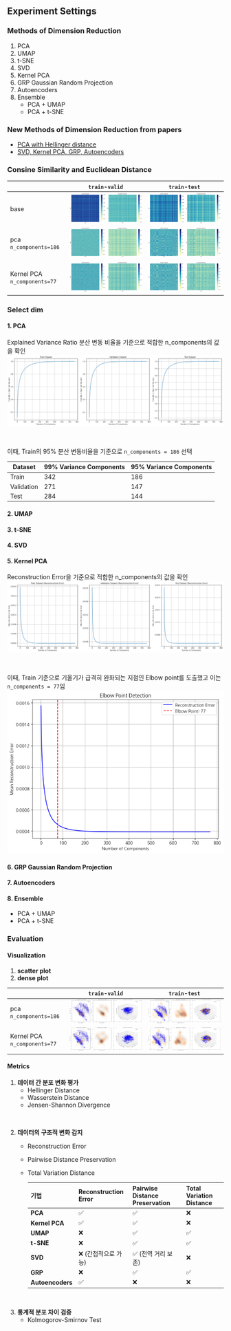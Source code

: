 ## Experiment Settings

### Methods of Dimension Reduction
1. PCA
2. UMAP
3. t-SNE
4. SVD
5. Kernel PCA
6. GRP Gaussian Random Projection
7. Autoencoders 
8. Ensemble
    - PCA + UMAP 
    - PCA + t-SNE

### New Methods of Dimension Reduction from papers
- [PCA with Hellinger distance](https://link.springer.com/article/10.1007/s10115-020-01438-3)
- [SVD, Kernel PCA, GRP, Autoencoders](https://aclanthology.org/2024.lrec-main.579.pdf)

### Consine Similarity and Euclidean Distance
|| `train`-`valid`           |  `train`-`test`           |
|--------------------|--------------------|--------------------|
|base| ![alt text](image.png) | ![alt text](image-1.png) |
|pca `n_components=186`| ![alt text](image-2.png) | ![alt text](image-3.png) |
|Kernel PCA `n_components=77`| ![alt text](image-9.png) | ![alt text](image-10.png) |

### Select dim 
#### 1. PCA 
Explained Variance Ratio 분산 변동 비율을 기준으로 적합한 n_components의 값을 확인
![alt text](image-4.png)

</br>

이때, Train의 95% 분산 변동비율을 기준으로 `n_components = 186` 선택

| Dataset      | 99% Variance Components | 95% Variance Components |
|--------------|--------------------------|--------------------------|
| Train        | 342                      | 186                      |
| Validation   | 271                      | 147                      |
| Test         | 284                      | 144                      |


#### 2. UMAP
#### 3. t-SNE
#### 4. SVD
#### 5. Kernel PCA
Reconstruction Error을 기준으로 적합한 n_components의 값을 확인
![alt text](image-7.png)

</br> 

이때, Train 기준으로 기울기가 급격히 완화되는 지점인 Elbow point를 도출했고 이는 `n_components = 77`임
![alt text](image-8.png)

#### 6. GRP Gaussian Random Projection
#### 7. Autoencoders 
#### 8. Ensemble
- PCA + UMAP 
- PCA + t-SNE


### Evaluation 
#### Visualization
1. **scatter plot**
2. **dense plot**

|| `train`-`valid`           |  `train`-`test`           |
|--------------------|--------------------|--------------------|
|pca `n_components=186`| ![alt text](image-5.png) | ![alt text](image-6.png) |
|Kernel PCA `n_components=77`| ![alt text](image-11.png) | ![alt text](image-12.png) |

#### Metrics
1. **데이터 간 분포 변화 평가**
    - Hellinger Distance
    - Wasserstein Distance
    - Jensen-Shannon Divergence
</br>

2. **데이터의 구조적 변화 감지**
    - Reconstruction Error
    - Pairwise Distance Preservation
    - Total Variation Distance

        | 기법            | Reconstruction Error       | Pairwise Distance Preservation     | Total Variation Distance          |
        |------------------|----------------------------|------------------------------------|-----------------------------------|
        | **PCA**         | ✅                         | ✅                                 | ❌                                |
        | **Kernel PCA**  | ✅                         | ✅                                 | ❌                                |
        | **UMAP**        | ❌                         | ✅                                 | ✅                                |
        | **t-SNE**       | ❌                         | ✅                                 | ✅                                |
        | **SVD**         | ❌ (간접적으로 가능)       | ✅ (전역 거리 보존)                | ❌                                |
        | **GRP**         | ❌                         | ✅                                 | ✅                                |
        | **Autoencoders**| ✅                         | ❌                                 | ❌                                |



</br>

3. **통계적 분포 차이 검증**
    - Kolmogorov-Smirnov Test
